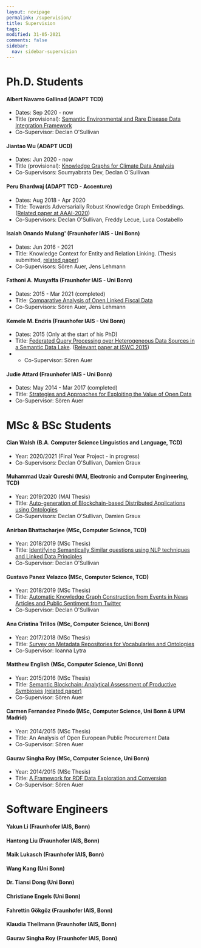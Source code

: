 ```yaml
---
layout: novipage
permalink: /supervision/
title: Supervision
tags: 
modified: 31-05-2021
comments: false
sidebar:
  nav: sidebar-supervision
---
```



# Ph.D. Students

#### Albert Navarro Gallinad (ADAPT TCD)
+ Dates: Sep 2020 - now
+ Title (provisional): [Semantic Environmental and Rare Disease Data Integration Framework](http://helical-itn.eu/albert-navarro-gallinad/)
+ Co-Supervisor: Declan O'Sullivan

#### Jiantao Wu (ADAPT UCD)
+ Dates: Jun 2020 - now
+ Title (provisional): [Knowledge Graphs for Climate Data Analysis](http://jresearch.ucd.ie/linkclimate/index.html)
+ Co-Supervisors: Soumyabrata Dev, Declan O'Sullivan

#### Peru Bhardwaj (ADAPT TCD - Accenture)
+ Dates: Aug 2018 - Apr 2020 
+ Title: Towards Adversarially Robust Knowledge Graph Embeddings. ([Related paper at AAAI-2020](https://doi.org/10.1609/aaai.v34i10.7128))
+ Co-Supervisors: Declan O'Sullivan, Freddy Lecue, Luca Costabello

#### Isaiah Onando Mulang' (Fraunhofer IAIS - Uni Bonn) 
+ Dates: Jun 2016 - 2021
+ Title: Knowledge Context for Entity and Relation Linking. (Thesis submitted, [related paper](https://doi.org/10.1145/3132218.3132229))
+ Co-Supervisors: Sören Auer, Jens Lehmann

#### Fathoni A. Musyaffa (Fraunhofer IAIS - Uni Bonn) 
+ Dates: 2015 - Mar 2021 (completed)
+ Title: [Comparative Analysis of Open Linked Fiscal Data](http://hdl.handle.net/20.500.11811/9114)
+ Co-Supervisors: Sören Auer, Jens Lehmann

#### Kemele M. Endris (Fraunhofer IAIS - Uni Bonn) 
+ Dates: 2015 (Only at the start of his PhD)
+ Title: [Federated Query Processing over Heterogeneous Data Sources in a Semantic Data Lake](http://hdl.handle.net/20.500.11811/8347). ([Relevant paper at ISWC 2015](http://iswc2015.semanticweb.org/sites/iswc2015.semanticweb.org/files/93660465.pdf))
+ + Co-Supervisor: Sören Auer

#### Judie Attard (Fraunhofer IAIS - Uni Bonn) 
+ Dates: May 2014 - Mar 2017 (completed)
+ Title: [Strategies and Approaches for Exploiting the Value of Open Data](http://hdl.handle.net/20.500.11811/7184)
+ Co-Supervisor: Sören Auer



# MSc & BSc Students

#### Cian Walsh (B.A. Computer Science Linguistics and Language, TCD)
+ Year: 2020/2021 (Final Year Project - in progress)
+ Co-Supervisors: Declan O'Sullivan, Damien Graux

#### Muhammad Uzair Qureshi (MAI, Electronic and Computer Engineering, TCD)
+ Year: 2019/2020 (MAI Thesis)
+ Title: [Auto-generation of Blockchain-based Distributed Applications using Ontologies](http://fabriziorlandi.net/pdf/2020/Uzair_2020_MAI_Dissertation.pdf)
+ Co-Supervisors: Declan O'Sullivan, Damien Graux

#### Anirban Bhattacharjee (MSc, Computer Science, TCD)
+ Year: 2018/2019 (MSc Thesis)
+ Title: [Identifying Semantically Similar questions using NLP techniques and Linked Data Principles](http://fabriziorlandi.net/pdf/2019/Anirban_2019_MSc_Dissertation.pdf)
+ Co-Supervisor: Declan O'Sullivan

#### Gustavo Panez Velazco (MSc, Computer Science, TCD)
+ Year: 2018/2019 (MSc Thesis)
+ Title: [Automatic Knowledge Graph Construction from Events in News Articles and Public Sentiment from Twitter](http://fabriziorlandi.net/pdf/2019/Gustavo_2019_MSc_Thesis.pdf)
+ Co-Supervisor: Declan O'Sullivan

#### Ana Cristina Trillos (MSc, Computer Science, Uni Bonn)
+ Year: 2017/2018 (MSc Thesis)
+ Title: [Survey on Metadata Repositories for Vocabularies and Ontologies](http://fabriziorlandi.net/pdf/2018/AnaTrillos_2018_MSc_Thesis.pdf)
+ Co-Supervisor: Ioanna Lytra

#### Matthew English (MSc, Computer Science, Uni Bonn)
+ Year: 2015/2016 (MSc Thesis)
+ Title: [Semantic Blockchain: Analytical Assessment of Productive Symbioses](http://fabriziorlandi.net/pdf/2016/Matthew_2016_MSc_Thesis.pdf) [(related paper)](https://arxiv.org/abs/1609.02598)
+ Co-Supervisor: Sören Auer

#### Carmen Fernandez Pinedo (MSc, Computer Science, Uni Bonn & UPM Madrid)
+ Year: 2014/2015 (MSc Thesis)
+ Title: An Analysis of Open European Public Procurement Data
+ Co-Supervisor: Sören Auer
 
#### Gaurav Singha Roy (MSc, Computer Science, Uni Bonn)
+ Year: 2014/2015 (MSc Thesis)
+ Title: [A Framework for RDF Data Exploration and Conversion](http://fabriziorlandi.net/pdf/2015/Gaurav_2015_MSc_Thesis.pdf)
+ Co-Supervisor: Sören Auer



# Software Engineers

#### Yakun Li (Fraunhofer IAIS, Bonn)
#### Hantong Liu (Fraunhofer IAIS, Bonn)
#### Maik Lukasch (Fraunhofer IAIS, Bonn)
#### Wang Kang (Uni Bonn)
#### Dr. Tiansi Dong (Uni Bonn)
#### Christiane Engels (Uni Bonn)
#### Fahrettin Gökgöz (Fraunhofer IAIS, Bonn)
#### Klaudia Thellmann (Fraunhofer IAIS, Bonn)
#### Gaurav Singha Roy (Fraunhofer IAIS, Bonn)



<!--
|                  |                                                                       |
|------------------|-----------------------------------------------------------------------|
| email            | <a href="mailto:fabrizio.orlandi[*AT*]adaptcentre[*DOT*]ie">fabrizio.orlandi[*AT*]adaptcentre[*DOT*]ie</a>|
| address          | The ADAPT Centre                                                      |
|                  | Room G31, O’Reilly Building, Dublin 2                                 |
|                  | Trinity College Dublin, Ireland                                       |
|                  | (see <a href="https://goo.gl/maps/1H5Vr5TEmA72">Google Maps</a>)	   |
| 		   |								 	   |
| affiliation      | <img src="{{ site.baseurl }}/images/adapt-logo.png" width="140">      |
-->

